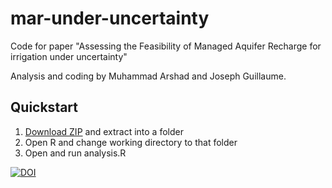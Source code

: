 mar-under-uncertainty
=====================

Code for paper "Assessing the Feasibility of Managed Aquifer Recharge for irrigation under uncertainty"

Analysis and coding by Muhammad Arshad and Joseph Guillaume.

Quickstart 
----------

1. [Download ZIP](https://github.com/josephguillaume/mar-under-uncertainty/archive/master.zip) and extract into a folder
2. Open R and change working directory to that folder
3. Open and run analysis.R

[![DOI](https://zenodo.org/badge/6079/josephguillaume/mar-under-uncertainty.png)](http://dx.doi.org/10.5281/zenodo.11704)
